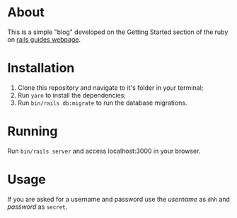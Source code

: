# About

This is a simple "blog" developed on the Getting Started section of the ruby on [rails guides webpage](https://guides.rubyonrails.org/getting_started.html).

# Installation

1. Clone this repository and navigate to it's folder in your terminal;
2. Run `yarn` to install the dependencies;
3. Run `bin/rails db:migrate` to run the database migrations.

# Running

Run `bin/rails server` and access localhost:3000 in your browser.

# Usage

If you are asked for a username and password use the _username_ as `dhh` and _password_ as `secret`.
